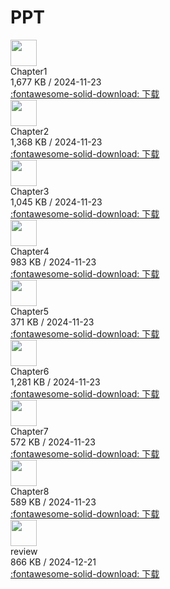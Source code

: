 # PPT

<div class="card file-block" markdown="1">
<div class="file-icon"><img src="/Notebook/assets/images/pdf.svg" style="height: 3em;"></div>
<div class="file-body">
<div class="file-title"> Chapter1 </div>
<div class="file-meta"> 1,677 KB / 2024-11-23</div>
</div>
<a class="down-button" target="_blank" href="/Notebook/Math/Probability_Theory_and_Mathematical_Statistics/ppt/ch1.pdf" markdown="1">:fontawesome-solid-download: 下载</a>
</div>

<div class="card file-block" markdown="1">
<div class="file-icon"><img src="/Notebook/assets/images/pdf.svg" style="height: 3em;"></div>
<div class="file-body">
<div class="file-title"> Chapter2 </div>
<div class="file-meta"> 1,368 KB / 2024-11-23</div>
</div>
<a class="down-button" target="_blank" href="/Notebook/Math/Probability_Theory_and_Mathematical_Statistics/ppt/ch2.pdf" markdown="1">:fontawesome-solid-download: 下载</a>
</div>

<div class="card file-block" markdown="1">
<div class="file-icon"><img src="/Notebook/assets/images/pdf.svg" style="height: 3em;"></div>
<div class="file-body">
<div class="file-title"> Chapter3 </div>
<div class="file-meta"> 1,045 KB / 2024-11-23</div>
</div>
<a class="down-button" target="_blank" href="/Notebook/Math/Probability_Theory_and_Mathematical_Statistics/ppt/ch3.pdf" markdown="1">:fontawesome-solid-download: 下载</a>
</div>

<div class="card file-block" markdown="1">
<div class="file-icon"><img src="/Notebook/assets/images/pdf.svg" style="height: 3em;"></div>
<div class="file-body">
<div class="file-title"> Chapter4 </div>
<div class="file-meta"> 983 KB / 2024-11-23</div>
</div>
<a class="down-button" target="_blank" href="/Notebook/Math/Probability_Theory_and_Mathematical_Statistics/ppt/ch4.pdf" markdown="1">:fontawesome-solid-download: 下载</a>
</div>

<div class="card file-block" markdown="1">
<div class="file-icon"><img src="/Notebook/assets/images/pdf.svg" style="height: 3em;"></div>
<div class="file-body">
<div class="file-title"> Chapter5 </div>
<div class="file-meta"> 371 KB / 2024-11-23</div>
</div>
<a class="down-button" target="_blank" href="/Notebook/Math/Probability_Theory_and_Mathematical_Statistics/ppt/ch5.pdf" markdown="1">:fontawesome-solid-download: 下载</a>
</div>

<div class="card file-block" markdown="1">
<div class="file-icon"><img src="/Notebook/assets/images/pdf.svg" style="height: 3em;"></div>
<div class="file-body">
<div class="file-title"> Chapter6 </div>
<div class="file-meta"> 1,281 KB / 2024-11-23</div>
</div>
<a class="down-button" target="_blank" href="/Notebook/Math/Probability_Theory_and_Mathematical_Statistics/ppt/ch6.pdf" markdown="1">:fontawesome-solid-download: 下载</a>
</div>

<div class="card file-block" markdown="1">
<div class="file-icon"><img src="/Notebook/assets/images/pdf.svg" style="height: 3em;"></div>
<div class="file-body">
<div class="file-title"> Chapter7 </div>
<div class="file-meta"> 572 KB / 2024-11-23</div>
</div>
<a class="down-button" target="_blank" href="/Notebook/Math/Probability_Theory_and_Mathematical_Statistics/ppt/ch7.pdf" markdown="1">:fontawesome-solid-download: 下载</a>
</div>

<div class="card file-block" markdown="1">
<div class="file-icon"><img src="/Notebook/assets/images/pdf.svg" style="height: 3em;"></div>
<div class="file-body">
<div class="file-title"> Chapter8 </div>
<div class="file-meta"> 589 KB / 2024-11-23</div>
</div>
<a class="down-button" target="_blank" href="/Notebook/Math/Probability_Theory_and_Mathematical_Statistics/ppt/ch8.pdf" markdown="1">:fontawesome-solid-download: 下载</a>
</div>

<div class="card file-block" markdown="1">
<div class="file-icon"><img src="/Notebook/assets/images/pdf.svg" style="height: 3em;"></div>
<div class="file-body">
<div class="file-title"> review </div>
<div class="file-meta"> 866 KB / 2024-12-21</div>
</div>
<a class="down-button" target="_blank" href="/Notebook/Math/Probability_Theory_and_Mathematical_Statistics/ppt/review.pdf" markdown="1">:fontawesome-solid-download: 下载</a>
</div>
